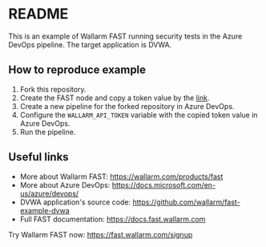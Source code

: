 # README

This is an example of Wallarm FAST running security tests in the Azure DevOps pipeline. The target application is DVWA.

## How to reproduce example

1. Fork this repository.
2. Create the FAST node and copy a token value by the [link](https://us1.my.wallarm.com/testing/nodes).
3. Create a new pipeline for the forked repository in Azure DevOps.
4. Configure the `WALLARM_API_TOKEN` variable with the copied token value in Azure DevOps.
5. Run the pipeline.

## Useful links

- More about Wallarm FAST: https://wallarm.com/products/fast
- More about Azure DevOps: https://docs.microsoft.com/en-us/azure/devops/
- DVWA application's source code: https://github.com/wallarm/fast-example-dvwa
- Full FAST documentation: https://docs.fast.wallarm.com

Try Wallarm FAST now: https://fast.wallarm.com/signup
